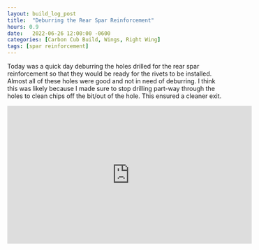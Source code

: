 ```yaml
---
layout: build_log_post
title:  "Deburring the Rear Spar Reinforcement"
hours: 0.9
date:   2022-06-26 12:00:00 -0600
categories: [Carbon Cub Build, Wings, Right Wing]
tags: [spar reinforcement]
---
```


Today was a quick day deburring the holes drilled for the rear spar reinforcement so that they would be ready for the rivets to be installed. Almost all of these holes were good and not in need of deburring. I think this was likely because I made sure to stop drilling part-way through the holes to clean chips off the bit/out of the hole. This ensured a cleaner exit.

<iframe width="560" height="315" src="https://www.youtube.com/embed/UrlhXHEhp-Y" title="YouTube video player" frameborder="0" allow="accelerometer; autoplay; clipboard-write; encrypted-media; gyroscope; picture-in-picture" allowfullscreen></iframe>

[^section-26-ref]: Wing Manual (EX-2/EX-3) CK-KM301 Rev B, Section 26